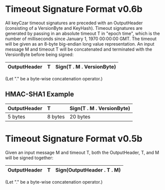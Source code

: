 # Timeout Signature Format v0.6b #

All keyCzar timeout signatures are preceded with an OutputHeader (consisting of a VersionByte and KeyHash). Timeout signatures are generated by passing in an absolute timeout T in "epoch time", which is the number of milliseconds since January 1, 1970 00:00:00 GMT. The timeout will be given as an 8-byte big-endian long value representation. An input message M and timeout T will be concatenated and terminated with the VersionByte before being signed:

| OutputHeader | T | Sign(T . M . VersionByte) |
|:-------------|:--|:--------------------------|

(Let "." be a byte-wise concatenation operator.)

## HMAC-SHA1 Example ##

| OutputHeader | T | Sign(T . M . VersionByte) |
|:-------------|:--|:--------------------------|
| 5 bytes | 8 bytes | 20 bytes |

# Timeout Signature Format v0.5b #

Given an input message M and timeout T, both the OutputHeader, T, and M will be signed together:

| OutputHeader | T | Sign(OutputHeader . T . M) |
|:-------------|:--|:---------------------------|

(Let "." be a byte-wise concatenation operator.)